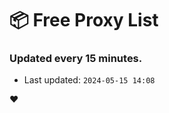 # :package: Free Proxy List
### Updated every 15 minutes.

- Last updated: `2024-05-15 14:08`

:heart:
